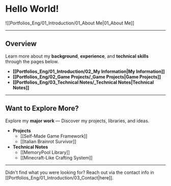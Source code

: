 # **Hello World!**

![[Portfolios_Eng/01_Introduction/01_About Me|01_About Me]]

---
## **Overview**

Learn more about my **background**, **experience**, and **technical skills** through the pages below.
- **[[Portfolios_Eng/01_Introduction/02_My Information|My Information]]**
- **[[Portfolios_Eng/02_Game Projects/_Game Projects|Game Projects]]**
- **[[Portfolios_Eng/03_Technical Notes/_Technical Notes|Technical Notes]]**

---
## **Want to Explore More?**

Explore my **major work** — Discover my projects, libraries, and ideas.
- **Projects**
	- [[Self-Made Game Framework]]
	- [[Italian Brainrot Survivor]]
- **Technical Notes**
	- [[MemoryPool Library]]
	- [[Minecraft-Like Crafting System]]

---
Didn't find what you were looking for? Reach out via the contact info in [[Portfolios_Eng/01_Introduction/03_Contact|here]].